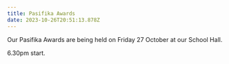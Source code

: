 ```yaml
---
title: Pasifika Awards
date: 2023-10-26T20:51:13.878Z
---
```

Our Pasifika Awards are being held on Friday 27 October at our School Hall.
  
6.30pm start.


